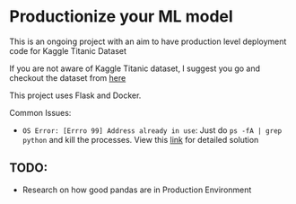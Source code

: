 # Productionize your ML model

This is an ongoing project with an aim to have production level deployment code for Kaggle Titanic Dataset

If you are not aware of Kaggle Titanic dataset, I suggest you go and checkout the dataset from [here](https://www.kaggle.com/c/titanic)

This project uses Flask and Docker.

Common Issues:

- `OS Error: [Errro 99] Address already in use`: Just do `ps -fA | grep python` and kill the processes. 
View this [link](https://stackoverflow.com/questions/19071512/socket-error-errno-48-address-already-in-use) for detailed solution

## TODO: 
- Research on how good pandas are in Production Environment